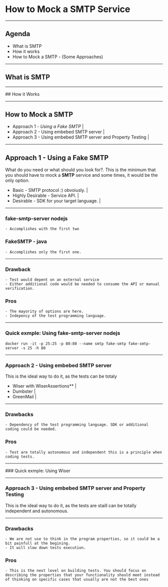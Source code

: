 # How to Mock a SMTP Service

---

## Agenda
- What is SMTP
- How it works
- How to Mock a SMTP - (Some Approaches)

---

## What is SMTP

---

## How it Works

---

## How to Mock a SMTP
- Approach 1 - _Using a Fake SMTP_ |
- Approach 2 - Using embebed SMTP server |
- Approach 3 - Using embebed SMTP server and Property Testing |
---

## Approach 1 - Using a Fake SMTP

What do you need or what should you look for?. This is the minimum that you should have to mock a **SMTP** service and some times, it would be the only option.

- Basic - SMTP protocol :) obvoiusly. |
- Highly Desirable - Service API. |
- Desirable - SDK for your target language. |

---

### **fake-smtp-server nodejs** 
    - Accomplishes with the first two
### FakeSMTP - java
    - Accomplishes only the first one.

---

### Drawback
    - Test would depent on an external service
    - Either additional code would be needed to consume the API or manual verification.
### Pros
    - The mayority of options are here.
    - Indepency of the test programming language.

---

### Quick exmple: Using fake-smtp-server nodejs

`docker run -it -p 25:25 -p 80:80 --name smtp fake-smtp fake-smtp-server -s 25 -h 80`

---

### Approach 2 - Using embebed SMTP server
This is the ideal way to do it, as the tests can be totaly
- Wiser with WiserAssertions** |
- Dumbster |
- GreenMail |
---

### Drawbacks
    - Dependency of the test programming language. SDK or additional coding could be needed.
### Pros
    - Test are totally autonomous and independent this is a principle when coding tests.

---

### Quick exmple: Using Wiser

---

### Approach 3 - Using embebed SMTP server and Property Testing
This is the ideal way to do it, as the tests are staill can be totally independent and autonomous.

---

### Drawbacks
    - We are not use to think in the program properties, so it could be a bit painfull at the begining.
    - It will slow down tests execution.
### Pros
    - This is the next level on building tests. You should focus on describing the properties that your functionality should meet instead of thinking on specific cases that usually are not the best ones


